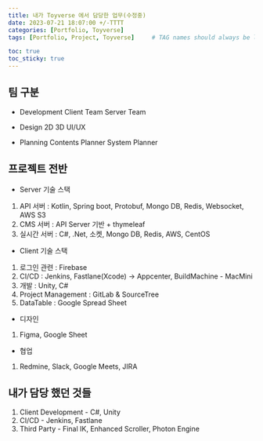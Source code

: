 ```yaml
---
title: 내가 Toyverse 에서 담당한 업무(수정중)
date: 2023-07-21 18:07:00 +/-TTTT
categories: [Portfolio, Toyverse]
tags: [Portfolio, Project, Toyverse]     # TAG names should always be lowercase

toc: true
toc_sticky: true
---
```


## 팀 구분
- Development
Client Team
Server Team

- Design
2D
3D
UI/UX

- Planning
Contents Planner
System Planner

## 프로젝트 전반
- Server 기술 스택
1. API 서버 : Kotlin, Spring boot, Protobuf, Mongo DB, Redis, Websocket, AWS S3
2. CMS 서버 : API Server 기반 + thymeleaf
3. 실시간 서버 : C#, .Net, 소켓, Mongo DB, Redis, AWS, CentOS

- Client 기술 스택
1. 로그인 관련 : Firebase
2. CI/CD : Jenkins, Fastlane(Xcode) -> Appcenter, BuildMachine - MacMini
3. 개발 : Unity, C#
4. Project Management : GitLab & SourceTree
5. DataTable : Google Spread Sheet

- 디자인
1. Figma, Google Sheet

- 협업
1. Redmine, Slack, Google Meets, JIRA

## 내가 담당 했던 것들
1. Client Development - C#, Unity
2. CI/CD - Jenkins, Fastlane
3. Third Party - Final IK, Enhanced Scroller, Photon Engine
